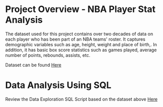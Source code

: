 # Project Overview  - NBA Player Stat Analysis

The dataset used for this project contains over two decades of data on each player who has been part of an NBA teams' roster. It captures demographic variables such as age, height, weight and place of birth,. In addition, it has basic box score statistics such as games played, average number of points, rebounds, assists, etc.

Dataset can be found [Here](https://www.kaggle.com/datasets/justinas/nba-players-data)

# Data Analysis Using SQL

Review the Data Exploration SQL Script based on the dataset above [Here](https://github.com/rsayal/NBA-Player-Stat-Analysis/blob/main/NBA%20Player%20Stats%20-%20Exploratory%20Data%20Analysis.txt)

